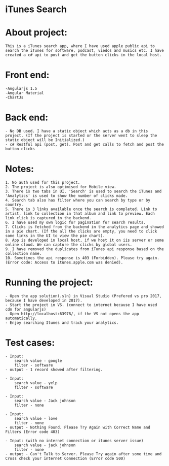 # iTunes Search

# About project:
	This is a iTunes search app, where I have used apple public api to search the iTunes for software, podcast, viedos and musics etc. I have created a c# api to post and get the button clicks in the local host.

# Front end:
	-Angularjs 1.5
	-Angular Material
	-ChartJs

# Back end:
	- No DB used. I have a static object which acts as a db in this project. (If the project is started or the server went to sleep the static object will be Initialized.)
	- c# Restful api (post, get). Post and get calls to fetch and post the button clicks

# Notes:
	1. No auth used for this project.
	2. The project is also optimised for Mobile view.
	3. There is two tabs in UI. 'Search' is used to search the iTunes and 'Analytics' is used to show the number of clicks made.
	4. Search tab also has filter where you can search by type or by country.
	5. There is 3 links available once the search is completed. Link to artist, link to collection in that album and link to preview. Each link click is captured in the backend.
	6. I have used my own logic for pagination for search results.
	7. Clicks is fetched from the backend in the analytics page and showed in a pie chart. (If the all the clicks are empty, you need to click some links in the UI to view the pie chart).
	8. App is developed in local host, if we host it on iis server or some online cloud. We can capture the clicks by global users.
	9. I have removed the duplicates from iTunes api response based on the collection name.
	10. Sometimes the api response is 403 (Forbidden). Please try again. (Error code: Access to itunes.apple.com was denied).

# Running the project:
	- Open the app solution(.sln) in Visual Studio (Prefered vs pro 2017, because I have developed in 2017).
	- Start the project in VS. (connect to internet because I have used cdn for angularjs)
	- Open http://localhost:63978/, if the VS not opens the app automatically.
	- Enjoy searching Itunes and track your analytics.

# Test cases:
	- Input:
		search value - google
		filter - software
	- output - 1 record showed after filtering.

	- Input:
		search value - yelp
		filter - software

	- Input:
		search value - Jack johnson
		filter - none

	- Input:
		search value - love
		filter - none
	- output - Nothing Found. Please Try Again with Correct Name and Filters (Error code 403)

	- Input: (with no internet connection or itunes server issue)
		search value - jack johnson
		filter - none
	- output - Can't Talk to Server. Please Try again after some time and Cross check your internet Connection (Error code 500)
